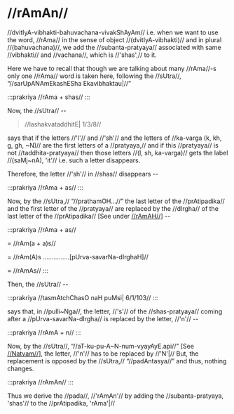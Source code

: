# //rAmAn//

//dvitIyA-vibhakti-bahuvachana-vivakShAyAm// i.e. when we want to use
the word, //rAma// in the sense of object //(dvitIyA-vibhakti)// and in
plural //(bahuvachana)//, we add the //subanta-pratyaya// associated
with same //vibhakti// and //vachana//, which is //'shas',// to it.

Here we have to recall that though we are talking about many //rAma//-s
only one //rAma// word is taken here, following the //sUtra//,
“//sarUpANAmEkashESha Ekavibhaktau|//”

:::prakriya
//rAma + shas//
:::

Now, the //sUtra// --

> //lashakvataddhitE| 1/3/8//

says that if the letters //'l'// and //'sh'// and the letters of
//ka-varga (k, kh, g, gh, ~N)// are the first letters of a
//pratyaya,// and if this //pratyaya// is not //taddhita-pratyaya// then
those letters //(l, sh, ka-varga)// gets the label //(saMj~nA), 'it'//
i.e. such a letter disappears.

Therefore, the letter //'sh'// in //shas// disappears --

:::prakriya
//rAma + as//
:::

Now, by the //sUtra,// “//prathamOH...//” the last letter of the
//prAtipadika// and the first letter of the //pratyaya// are replaced by
the //dIrgha// of the last letter of the //prAtipadika// \[See under
[//rAmAH//](#/shadlinga-prakaranam/raama-sabdah/raama-1-3)] --

:::prakriya
//rAma + as//

= //rAm(a + a)s//

= //rAm(A)s ...............\[pUrva-savarNa-dIrghaH]//

= //rAmAs//
:::

Then, the //sUtra// --

:::prakriya
//tasmAtchChasO naH puMsi| 6/1/103//
:::

says that, in //pulli~Nga//, the letter, //'s'// of the
//shas-pratyaya// coming after a //pUrva-savarNa-dIrgha// is replaced by
the letter, //'n'// --

:::prakriya
//rAmA + n//
:::

Now, by the //sUtra//, “//aT-ku-pu-A~N-num-vyayAyE.api//” \[See
[//Natvam//](#/shadlinga-prakaranam/general/natvam)], the letter,
//'n'// has to be replaced by //'N'|// But, the replacement is opposed
by the //sUtra,// “//padAntasya//” and thus, nothing changes.

:::prakriya
//rAmAn//
:::

Thus we derive the //pada//, //'rAmAn'// by adding the
//subanta-pratyaya, 'shas'// to the //prAtipadika, 'rAma'|//
<!--stackedit_data:
eyJoaXN0b3J5IjpbMjAzMDMwMjM1OF19
-->
